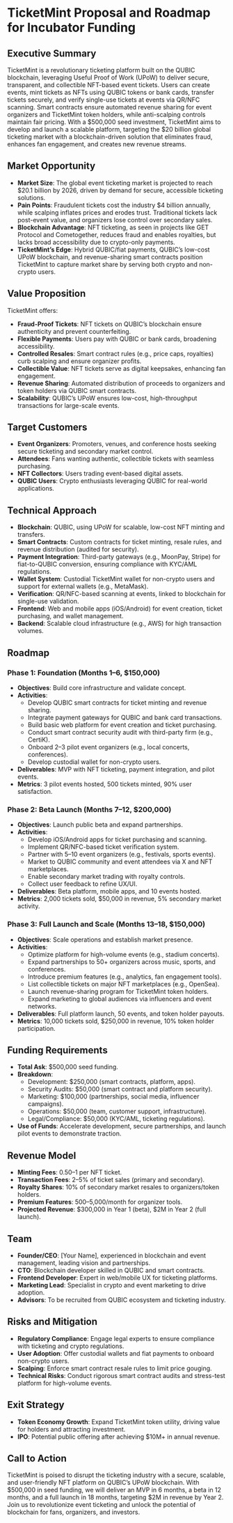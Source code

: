 # TicketMint Proposal and Roadmap for Incubator Funding

## Executive Summary
TicketMint is a revolutionary ticketing platform built on the QUBIC blockchain, leveraging Useful Proof of Work (UPoW) to deliver secure, transparent, and collectible NFT-based event tickets. Users can create events, mint tickets as NFTs using QUBIC tokens or bank cards, transfer tickets securely, and verify single-use tickets at events via QR/NFC scanning. Smart contracts ensure automated revenue sharing for event organizers and TicketMint token holders, while anti-scalping controls maintain fair pricing. With a $500,000 seed investment, TicketMint aims to develop and launch a scalable platform, targeting the $20 billion global ticketing market with a blockchain-driven solution that eliminates fraud, enhances fan engagement, and creates new revenue streams.

## Market Opportunity
- **Market Size**: The global event ticketing market is projected to reach $20.1 billion by 2026, driven by demand for secure, accessible ticketing solutions.
- **Pain Points**: Fraudulent tickets cost the industry $4 billion annually, while scalping inflates prices and erodes trust. Traditional tickets lack post-event value, and organizers lose control over secondary sales.
- **Blockchain Advantage**: NFT ticketing, as seen in projects like GET Protocol and Cometogether, reduces fraud and enables royalties, but lacks broad accessibility due to crypto-only payments.
- **TicketMint’s Edge**: Hybrid QUBIC/fiat payments, QUBIC’s low-cost UPoW blockchain, and revenue-sharing smart contracts position TicketMint to capture market share by serving both crypto and non-crypto users.

## Value Proposition
TicketMint offers:
- **Fraud-Proof Tickets**: NFT tickets on QUBIC’s blockchain ensure authenticity and prevent counterfeiting.
- **Flexible Payments**: Users pay with QUBIC or bank cards, broadening accessibility.
- **Controlled Resales**: Smart contract rules (e.g., price caps, royalties) curb scalping and ensure organizer profits.
- **Collectible Value**: NFT tickets serve as digital keepsakes, enhancing fan engagement.
- **Revenue Sharing**: Automated distribution of proceeds to organizers and token holders via QUBIC smart contracts.
- **Scalability**: QUBIC’s UPoW ensures low-cost, high-throughput transactions for large-scale events.

## Target Customers
- **Event Organizers**: Promoters, venues, and conference hosts seeking secure ticketing and secondary market control.
- **Attendees**: Fans wanting authentic, collectible tickets with seamless purchasing.
- **NFT Collectors**: Users trading event-based digital assets.
- **QUBIC Users**: Crypto enthusiasts leveraging QUBIC for real-world applications.

## Technical Approach
- **Blockchain**: QUBIC, using UPoW for scalable, low-cost NFT minting and transfers.
- **Smart Contracts**: Custom contracts for ticket minting, resale rules, and revenue distribution (audited for security).
- **Payment Integration**: Third-party gateways (e.g., MoonPay, Stripe) for fiat-to-QUBIC conversion, ensuring compliance with KYC/AML regulations.
- **Wallet System**: Custodial TicketMint wallet for non-crypto users and support for external wallets (e.g., MetaMask).
- **Verification**: QR/NFC-based scanning at events, linked to blockchain for single-use validation.
- **Frontend**: Web and mobile apps (iOS/Android) for event creation, ticket purchasing, and wallet management.
- **Backend**: Scalable cloud infrastructure (e.g., AWS) for high transaction volumes.

## Roadmap
### Phase 1: Foundation (Months 1–6, $150,000)
- **Objectives**: Build core infrastructure and validate concept.
- **Activities**:
  - Develop QUBIC smart contracts for ticket minting and revenue sharing.
  - Integrate payment gateways for QUBIC and bank card transactions.
  - Build basic web platform for event creation and ticket purchasing.
  - Conduct smart contract security audit with third-party firm (e.g., CertiK).
  - Onboard 2–3 pilot event organizers (e.g., local concerts, conferences).
  - Develop custodial wallet for non-crypto users.
- **Deliverables**: MVP with NFT ticketing, payment integration, and pilot events.
- **Metrics**: 3 pilot events hosted, 500 tickets minted, 90% user satisfaction.

### Phase 2: Beta Launch (Months 7–12, $200,000)
- **Objectives**: Launch public beta and expand partnerships.
- **Activities**:
  - Develop iOS/Android apps for ticket purchasing and scanning.
  - Implement QR/NFC-based ticket verification system.
  - Partner with 5–10 event organizers (e.g., festivals, sports events).
  - Market to QUBIC community and event attendees via X and NFT marketplaces.
  - Enable secondary market trading with royalty controls.
  - Collect user feedback to refine UX/UI.
- **Deliverables**: Beta platform, mobile apps, and 10 events hosted.
- **Metrics**: 2,000 tickets sold, $50,000 in revenue, 5% secondary market activity.

### Phase 3: Full Launch and Scale (Months 13–18, $150,000)
- **Objectives**: Scale operations and establish market presence.
- **Activities**:
  - Optimize platform for high-volume events (e.g., stadium concerts).
  - Expand partnerships to 50+ organizers across music, sports, and conferences.
  - Introduce premium features (e.g., analytics, fan engagement tools).
  - List collectible tickets on major NFT marketplaces (e.g., OpenSea).
  - Launch revenue-sharing program for TicketMint token holders.
  - Expand marketing to global audiences via influencers and event networks.
- **Deliverables**: Full platform launch, 50 events, and token holder payouts.
- **Metrics**: 10,000 tickets sold, $250,000 in revenue, 10% token holder participation.

## Funding Requirements
- **Total Ask**: $500,000 seed funding.
- **Breakdown**:
  - Development: $250,000 (smart contracts, platform, apps).
  - Security Audits: $50,000 (smart contract and platform security).
  - Marketing: $100,000 (partnerships, social media, influencer campaigns).
  - Operations: $50,000 (team, customer support, infrastructure).
  - Legal/Compliance: $50,000 (KYC/AML, ticketing regulations).
- **Use of Funds**: Accelerate development, secure partnerships, and launch pilot events to demonstrate traction.

## Revenue Model
- **Minting Fees**: $0.50–$1 per NFT ticket.
- **Transaction Fees**: 2–5% of ticket sales (primary and secondary).
- **Royalty Shares**: 10% of secondary market resales to organizers/token holders.
- **Premium Features**: $500–$5,000/month for organizer tools.
- **Projected Revenue**: $300,000 in Year 1 (beta), $2M in Year 2 (full launch).

## Team
- **Founder/CEO**: [Your Name], experienced in blockchain and event management, leading vision and partnerships.
- **CTO**: Blockchain developer skilled in QUBIC and smart contracts.
- **Frontend Developer**: Expert in web/mobile UX for ticketing platforms.
- **Marketing Lead**: Specialist in crypto and event marketing to drive adoption.
- **Advisors**: To be recruited from QUBIC ecosystem and ticketing industry.

## Risks and Mitigation
- **Regulatory Compliance**: Engage legal experts to ensure compliance with ticketing and crypto regulations.
- **User Adoption**: Offer custodial wallets and fiat payments to onboard non-crypto users.
- **Scalping**: Enforce smart contract resale rules to limit price gouging.
- **Technical Risks**: Conduct rigorous smart contract audits and stress-test platform for high-volume events.

## Exit Strategy
- **Token Economy Growth**: Expand TicketMint token utility, driving value for holders and attracting investment.
- **IPO**: Potential public offering after achieving $10M+ in annual revenue.

## Call to Action
TicketMint is poised to disrupt the ticketing industry with a secure, scalable, and user-friendly NFT platform on QUBIC’s UPoW blockchain. With $500,000 in seed funding, we will deliver an MVP in 6 months, a beta in 12 months, and a full launch in 18 months, targeting $2M in revenue by Year 2. Join us to revolutionize event ticketing and unlock the potential of blockchain for fans, organizers, and investors.